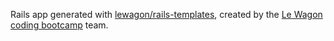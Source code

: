 
Rails app generated with [lewagon/rails-templates](https://github.com/lewagon/rails-templates), created by the [Le Wagon coding bootcamp](https://www.lewagon.com) team.


